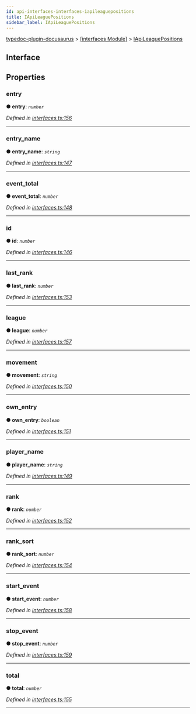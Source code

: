 ```yaml
---
id: api-interfaces-interfaces-iapileaguepositions
title: IApiLeaguePositions
sidebar_label: IApiLeaguePositions
---
```


[typedoc-plugin-docusaurus](api-readme.md) > [[interfaces Module]](api-modules-interfaces-module.md) > [IApiLeaguePositions](api-interfaces-interfaces-iapileaguepositions.md)



## Interface


## Properties
<a id="entry"></a>

###  entry

**●  entry**:  *`number`* 

*Defined in [interfaces.ts:156](https://github.com/OffGridNetworks/typedoc-plugin-docusaurus/blob/master/tests/src/interfaces.ts#L156)*





___

<a id="entry_name"></a>

###  entry_name

**●  entry_name**:  *`string`* 

*Defined in [interfaces.ts:147](https://github.com/OffGridNetworks/typedoc-plugin-docusaurus/blob/master/tests/src/interfaces.ts#L147)*





___

<a id="event_total"></a>

###  event_total

**●  event_total**:  *`number`* 

*Defined in [interfaces.ts:148](https://github.com/OffGridNetworks/typedoc-plugin-docusaurus/blob/master/tests/src/interfaces.ts#L148)*





___

<a id="id"></a>

###  id

**●  id**:  *`number`* 

*Defined in [interfaces.ts:146](https://github.com/OffGridNetworks/typedoc-plugin-docusaurus/blob/master/tests/src/interfaces.ts#L146)*





___

<a id="last_rank"></a>

###  last_rank

**●  last_rank**:  *`number`* 

*Defined in [interfaces.ts:153](https://github.com/OffGridNetworks/typedoc-plugin-docusaurus/blob/master/tests/src/interfaces.ts#L153)*





___

<a id="league"></a>

###  league

**●  league**:  *`number`* 

*Defined in [interfaces.ts:157](https://github.com/OffGridNetworks/typedoc-plugin-docusaurus/blob/master/tests/src/interfaces.ts#L157)*





___

<a id="movement"></a>

###  movement

**●  movement**:  *`string`* 

*Defined in [interfaces.ts:150](https://github.com/OffGridNetworks/typedoc-plugin-docusaurus/blob/master/tests/src/interfaces.ts#L150)*





___

<a id="own_entry"></a>

###  own_entry

**●  own_entry**:  *`boolean`* 

*Defined in [interfaces.ts:151](https://github.com/OffGridNetworks/typedoc-plugin-docusaurus/blob/master/tests/src/interfaces.ts#L151)*





___

<a id="player_name"></a>

###  player_name

**●  player_name**:  *`string`* 

*Defined in [interfaces.ts:149](https://github.com/OffGridNetworks/typedoc-plugin-docusaurus/blob/master/tests/src/interfaces.ts#L149)*





___

<a id="rank"></a>

###  rank

**●  rank**:  *`number`* 

*Defined in [interfaces.ts:152](https://github.com/OffGridNetworks/typedoc-plugin-docusaurus/blob/master/tests/src/interfaces.ts#L152)*





___

<a id="rank_sort"></a>

###  rank_sort

**●  rank_sort**:  *`number`* 

*Defined in [interfaces.ts:154](https://github.com/OffGridNetworks/typedoc-plugin-docusaurus/blob/master/tests/src/interfaces.ts#L154)*





___

<a id="start_event"></a>

###  start_event

**●  start_event**:  *`number`* 

*Defined in [interfaces.ts:158](https://github.com/OffGridNetworks/typedoc-plugin-docusaurus/blob/master/tests/src/interfaces.ts#L158)*





___

<a id="stop_event"></a>

###  stop_event

**●  stop_event**:  *`number`* 

*Defined in [interfaces.ts:159](https://github.com/OffGridNetworks/typedoc-plugin-docusaurus/blob/master/tests/src/interfaces.ts#L159)*





___

<a id="total"></a>

###  total

**●  total**:  *`number`* 

*Defined in [interfaces.ts:155](https://github.com/OffGridNetworks/typedoc-plugin-docusaurus/blob/master/tests/src/interfaces.ts#L155)*





___


